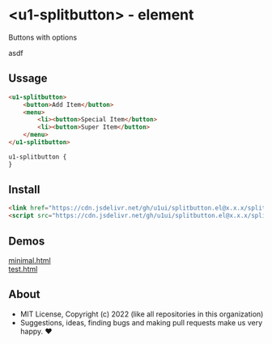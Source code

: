# &lt;u1-splitbutton&gt; - element
Buttons with options

asdf

## Ussage

```html
<u1-splitbutton>
    <button>Add Item</button>
    <menu>
        <li><button>Special Item</button>
        <li><button>Super Item</button>
    </menu>
</u1-splitbutton>
```

```css
u1-splitbutton {
}
```

## Install

```html
<link href="https://cdn.jsdelivr.net/gh/u1ui/splitbutton.el@x.x.x/splitbutton.min.css" rel=stylesheet>
<script src="https://cdn.jsdelivr.net/gh/u1ui/splitbutton.el@x.x.x/splitbutton.min.js" type=module>
```

## Demos

[minimal.html](http://gcdn.li/u1ui/splitbutton.el@main/tests/minimal.html)  
[test.html](http://gcdn.li/u1ui/splitbutton.el@main/tests/test.html)  

## About

- MIT License, Copyright (c) 2022 <u1> (like all repositories in this organization) <br>
- Suggestions, ideas, finding bugs and making pull requests make us very happy. ♥

